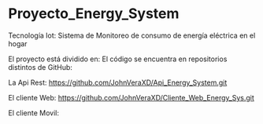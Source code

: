 # Proyecto_Energy_System
Tecnología Iot: Sistema de Monitoreo de consumo de energía eléctrica en el hogar

El proyecto está dividido en:
El código se encuentra en repositorios distintos de GitHub:

La Api Rest:
https://github.com/JohnVeraXD/Api_Energy_System.git


El cliente Web:
https://github.com/JohnVeraXD/Cliente_Web_Energy_Sys.git


El cliente Movil:

